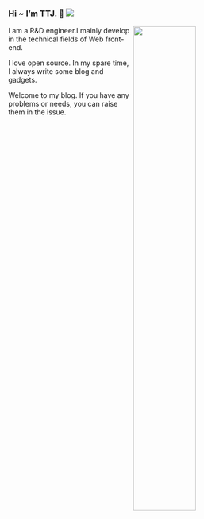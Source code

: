 ### Hi ~ I’m TTJ. 👋 <img src="https://hits.b3log.org/tomatoKnightJ/hits.svg">

<img width="50%" align="right" src="https://github-readme-stats.vercel.app/api/?username=tomatoKnightJ&show_icons=true&title_color=fff&icon_color=79ff97&text_color=9f9f9f&bg_color=151515" />

I am a R&D engineer.I mainly develop in the technical fields of Web front-end.

I love open source. In my spare time, I always write some blog and gadgets.

Welcome to my blog. If you have any problems or needs, you can raise them in the issue.


<!--
**tomatoKnightJ/tomatoKnightJ** is a ✨ _special_ ✨ repository because its `README.md` (this file) appears on your GitHub profile.

Here are some ideas to get you started:

- 🔭 I’m currently working on ...
- 🌱 I’m currently learning ...
- 👯 I’m looking to collaborate on ...
- 🤔 I’m looking for help with ...
- 💬 Ask me about ...
- 📫 How to reach me: ...
- 😄 Pronouns: ...
- ⚡ Fun fact: ...
-->
